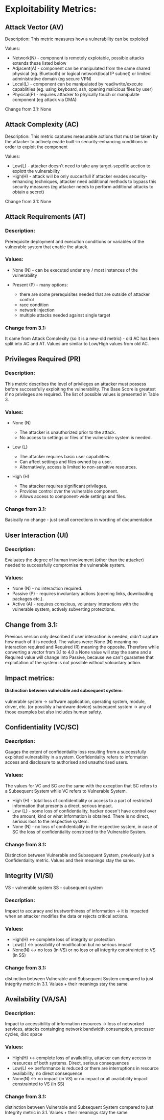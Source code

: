 # Exploitability Metrics:

## Attack Vector (AV)

Description: This metric measures how a vulnerability can be exploited

Values:
- Network(N) - component is remotely explotable, possible attacks extends these listed below
-  Adjacent(A) - component can be manipulated from the same shared physical (eg. Bluetooth) or logical network(local IP subnet) or limited administrative domain (eg secure VPN)
-  Local(L) - component can be manipulated by read/write/execute capablitiies (eg. using keyboard, ssh, opening malicious files by user)
-  Physical(P) - requires attacker to phyically touch or manipulate component (eg attack via DMA)

Change from 3.1: None

## Attack Complexity (AC)

Description: This metric captures measurable actions that must be taken by the attacker to actively evade built-in security-enhancing conditions in order to exploit the component

Values:
- Low(L) - attacker doesn't need to take any target-sepcific acction to explott the vulnerability
- High(H) - attack will be only succesfull if attacker evades security-enhancing techniques, attacker need additional methods to bypass this security measures (eg attacker needs to perform additional attacks to obtain a secret)

Change from 3.1: None


## Attack Requirements (AT)

### Description:

Prerequisite deployment and execution conditions or variables of the vulnerable system that enable the attack.

### Values:

- None (N) - can be executed under any / most instances of the vulnerability

- Present (P) - many options:
  - there are some prerequisites needed that are outside of attacker control
  - race condition
  - network injection
  - multiple attacks needed against single target

### Change from 3.1:

It came from Attack Complexity (so it is a new-old metric) - old AC has been split into AC and AT.
Values are similar to Low/High values from old AC.


## Privileges Required (PR)


### Description:

This metric describes the level of privileges an attacker must possess before successfully exploiting the vulnerability. The Base Score is greatest if no privileges are required. The list of possible values is presented in Table 3.

### Values:
- None (N)
  - The attacker is unauthorized prior to the attack.
  - No access to settings or files of the vulnerable system is needed.

- Low (L)
  - The attacker requires basic user capabilities.
  - Can affect settings and files owned by a user.
  - Alternatively, access is limited to non-sensitive resources.

- High (H)
  - The attacker requires significant privileges.
  - Provides control over the vulnerable component.
  - Allows access to component-wide settings and files.


### Change from 3.1:

Basically no change - just small corrections in wording of documentation.

## User Interaction (UI)


### Description: 

Evaluates the degree of human involvement (other than the attacker) needed to successfully compromise the vulnerable system.


### Values: 

- None (N) - no interaction required.
- Passive (P) - requires involuntary actions (opening links, downloading packages etc.).
- Active (A) - requires conscious, voluntary interactions with the vulnerable system, actively subverting protections.

  
## Change from 3.1: 

Previous version only described if user interaction is needed, didn't capture how much of it is needed. The values were: None (N) meaning no interaction required and Required (R) meaning the opposite. Therefore while converting a vector from 3.1 to 4.0 a None value will stay the same and a Required value will change into Passive, because we can't guarantee that exploitation of the system is not possible without volountary action. 



## Impact metrics:


#### Distinction between vulnerable and subsequent system:

vulnerable system -> software application, operating system, module, driver, etc. (or possibly a hardware device)
subsequent system -> any of those examples but also includes human safety.


## Confidentiality (VC/SC)


### Description: 

Gauges the extent of confidentiality loss resulting from a successfully exploited vulnerability in a system. Confidentiality refers to information access and disclosure to authorised and unauthorised users.


### Values: 

The values for VC and SC are the same with the exception that SC refers to a Subsequent System while VC refers to Vulnerable System.
- High (H) - total loss of confidentiality or access to a part of restricted information that presents a direct, serious impact.
- Low (L) - some loss of confidentiality, hacker doesn't have control over the amount, kind or what information is obtained. There is no direct, serious loss to the respective system.
- None (N) - no loss of confidentiality in the respective system, in case of SC the loss of confidentiality constriced to the Vulnerable System.

  
### Change from 3.1: 

Distinction between Vulnerable and Subsequent System, previously just a Confidentiality metric. Values and their meanings stay the same.


## Integrity (VI/SI)
VS - vulnerable system
SS - subsequent system
### Description:
Impact to accuracy and trustworthiness of information -> it is impacted when an attacker modifies the data or rejects critical actions.
### Values:
- High(H) <-> complete loss of integrity or protection
- Low(L)  <-> possibility of modification but no serious impact
- None(N) <-> no loss (in VS) or no loss or all integrity constrainted to VS (in SS)
### Change from 3.1:
distinction between Vulnerable and Subsequent System compared to just Integrity metric in 3.1. Values + their meanings stay the same
## Availability (VA/SA)

### Description:
Impact to accessibility of information resources -> loss of networked services, attacks containging network bandwidth consumption, processor cycles, disc space
### Values:
- High(H) <-> complete loss of availability, attacker can deny access to resources of both systems. Direct, serious consequences
- Low(L)  <-> performance is reduced or there are interruptions in resource availability, no direct consequence
- None(N) <-> no impact (in VS) or no impact or all availability impact constrainted to VS (in SS)
### Change from 3.1:
distinction between Vulnerable and Subsequent System compared to just Integrity metric in 3.1. Values + their meanings stay the same
